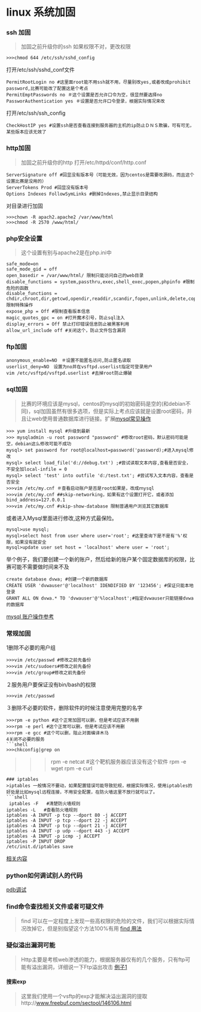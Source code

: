 # linux 系统加固


### ssh 加固
>加固之前升级你的ssh
如果权限不对，更改权限
```shell
>>>chmod 644 /etc/ssh/sshd_config
```
打开/etc/ssh/sshd_conf文件
```shell
PermitRootLogin no #这里面root能不用ssh就不用，尽量别改yes,或者改成prohibit password,比赛可能改了配置这是个考点
PermitEmptPasswords no ＃这个设置是否允许口令为空，很显然要选择no
PassworAuthentication yes ＃设置是否允许口令登录，根据实际情况来改
```
打开/etc/ssh/ssh_config
```shell
CheckHostIP yes #设置ssh是否查看连接到服务器的主机的ip防止ＤＮＳ欺骗，可有可无，某些版本应该无效了
```
### http加固
>加固之前升级你的http
打开/etc/httpd/conf/http.conf
```shell
ServerSignature off #回显没有版本号（可能无效，因为centos是需要改源码，而且这个设置比赛是没用的）
ServerTokens Prod #回显没有版本号
Options Indexes FollowSymLinks #删掉Indexes,禁止显示目录结构

```
对目录进行加固
```shell
>>>chown -R apach2.apache2 /var/www/html
>>>chmod -R 2570 /www/html/
```
### php安全设置
>这个设置有别与apache2是在php.ini中
```shell
safe_mode=on 
safe_mode_gid = off
open_basedir = /var/www/html/ 限制只能访问自己的web目录
disable_functions = system,passthru,exec,shell_exec,popen,phpinfo #限制危险的函数
disable_functions = chdir,chroot,dir,getcwd,opendir,readdir,scandir,fopen,unlink,delete,copy,mkdir限制特殊操作
expose_php = Off #限制查看版本信息
magic_quotes_gpc = on #打开魔术引号，防止sql注入
display_errors = Off 禁止打印错误信息防止被黑客利用
allow_url_include off #关闭这个，防止文件包含漏洞

```
### ftp加固
```shell
anonymous_enable=NO　＃设置不能匿名访问,防止匿名读取
userlist_deny=NO　设置为no并在vsftpd.userlist指定可登录用户
vim /etc/vsftpd/vsftpd.userlist #去掉root防止爆破
```
### sql加固
>比赛的环境应该是mysql，centos的mysql的初始密码是空的(和debian不同)，sql加固虽然有很多选项，但是实际上考点应该就是设置root密码，并且让web使用普通数据库进行链接。扩展[mysql常见操作](http://linux.it.net.cn/e/data/mysql/2014/1206/9723.html)
```shell
>>> yum install mysql #升级到最新
>>> mysqladmin -u root password "password" #修改root密码，默认密码可能是空，debian这么修改可能不成功
mysql> set password for root@localhost=password('password);#进入mysql修改
mysql> select load_file('d://debug.txt') ;#尝试读取文本内容,查看是否安全，不安全加local-infile = 0
mysql> select 'test' into outfile 'd:/test.txt'; #尝试写入文本内容，查看是否安全
>>>vim /etc/my.cnf ＃查看启动账户是否是root如果是，改成ｍysql
>>>vim /etc/my.cnf ##skip-networking，如果有这个设置打开它，或者添加bind_address=127.0.0.1
>>>vim /etc/my.cnf #skip-show-database 限制普通用户浏览其它数据库

```
或者进入Mysql里面进行修改,这种方式最保险。
```shell
mysql>use mysql;
mysql>select host from user where user='root'; #这里查询下是不是有'%'权限，如果没有就安全
mysql>update user set host = 'localhost' where user = 'root';
```
举个例子，我们要创建一个新的账户，然后给新的账户某个固定数据库的权限，比赛可能不需要做时间来不及
```shell
create database dvwa; #创建一个新的数据库
CREATE USER 'dvwauser'@'localhost' IDENDIFIED BY '123456'; #保证只能本地登录
GRANT ALL ON dvwa.* TO 'dvwauser'@'%localhost';#指定dvwauser只能链接dvwa的数据库
```
[mysql 账户操作参考](http://www.jb51.net/article/31850.htm)

### 常规加固

1删除不必要的用户组
```shell
>>>vim /etc/passwd #修改之前先备份
>>>vim /etc/sudoers#修改之前先备份
>>>vim /etc/group#修改之前先备份
```
２服务用户要保证没有bin/bash的权限
```shell
>>>vim /etc/passwd
```
３删除不必要的软件，删除软件的时候注意使用完整的名字
```shell
>>>rpm -e python #这个正常加固可以删，但是考试应该不用删
>>>rpm -e perl #这个正常可以删，但是考试应该不用删
>>>rpm -e gcc #这个可以删，阻止对面编译木马
4关闭不必要的服务
```shell
>>>chkconfig|grep on
```
>>>rpm -e netcat #这个靶机服务器应该没有这个软件
>>>rpm -e wget
>>>rpm -e curl
```
### iptables
>iptables 一般情况不要动，如果配置错误可能导致犯规，根据实际情况，使用iptables的好处是比如mysql远程连接，不用安全配置，在防火墙这里不放行就可以了。
```shell
 iptables -F   #清楚防火墙规则
iptables -L   #查看防火墙规则
iptables -A INPUT -p tcp --dport 80 -j ACCEPT  
iptables -A INPUT -p tcp --dport 22 -j ACCEPT  
iptables -A INPUT -p tcp --dport 21 -j ACCEPT  
iptables -A INPUT -p udp --dport 443 -j ACCEPT  
iptables -A INPUT -p icmp -j ACCEPT  
iptables -P INPUT DROP  
/etc/init.d/iptables save
```
[相关内容](http://blog.csdn.net/knight_zhen/article/details/46444451)

### python如何调试别人的代码
[pdb调试](http://blog.csdn.net/eric_sunah/article/details/56484912)


### find命令查找相关文件或者可疑文件
>find 可以在一定程度上发现一些高权限的危险的文件，我们可以根据实际情况改掉它，但是别指望这个方法100%有用
[find 用法](http://man.linuxde.net/find)


### 疑似溢出漏洞可能
>Http主要是考核web渗透的能力，根据服务器仅有的几个服务，只有ftp可能有溢出漏洞，详细说一下Ftp溢出攻击
[例子1](http://www.freebuf.com/column/143480.html)

#### 搜索exp
>这里我们使用一个vsftp的exp才能解决溢出漏洞的提取http://www.freebuf.com/sectool/146106.html
